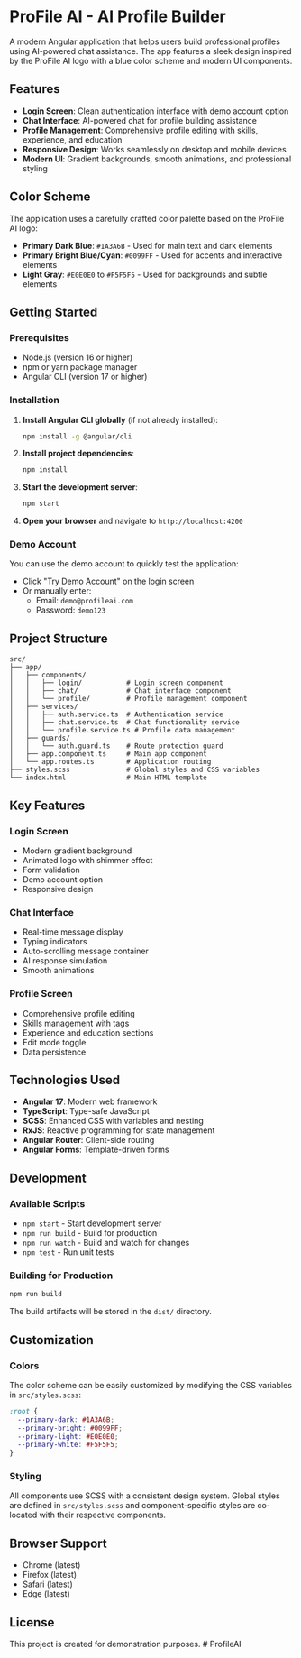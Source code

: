 # ProFile AI - AI Profile Builder

A modern Angular application that helps users build professional profiles using AI-powered chat assistance. The app features a sleek design inspired by the ProFile AI logo with a blue color scheme and modern UI components.

## Features

- **Login Screen**: Clean authentication interface with demo account option
- **Chat Interface**: AI-powered chat for profile building assistance
- **Profile Management**: Comprehensive profile editing with skills, experience, and education
- **Responsive Design**: Works seamlessly on desktop and mobile devices
- **Modern UI**: Gradient backgrounds, smooth animations, and professional styling

## Color Scheme

The application uses a carefully crafted color palette based on the ProFile AI logo:

- **Primary Dark Blue**: `#1A3A6B` - Used for main text and dark elements
- **Primary Bright Blue/Cyan**: `#0099FF` - Used for accents and interactive elements
- **Light Gray**: `#E0E0E0` to `#F5F5F5` - Used for backgrounds and subtle elements

## Getting Started

### Prerequisites

- Node.js (version 16 or higher)
- npm or yarn package manager
- Angular CLI (version 17 or higher)

### Installation

1. **Install Angular CLI globally** (if not already installed):
   ```bash
   npm install -g @angular/cli
   ```

2. **Install project dependencies**:
   ```bash
   npm install
   ```

3. **Start the development server**:
   ```bash
   npm start
   ```

4. **Open your browser** and navigate to `http://localhost:4200`

### Demo Account

You can use the demo account to quickly test the application:
- Click "Try Demo Account" on the login screen
- Or manually enter:
  - Email: `demo@profileai.com`
  - Password: `demo123`

## Project Structure

```
src/
├── app/
│   ├── components/
│   │   ├── login/           # Login screen component
│   │   ├── chat/            # Chat interface component
│   │   └── profile/         # Profile management component
│   ├── services/
│   │   ├── auth.service.ts  # Authentication service
│   │   ├── chat.service.ts  # Chat functionality service
│   │   └── profile.service.ts # Profile data management
│   ├── guards/
│   │   └── auth.guard.ts    # Route protection guard
│   ├── app.component.ts     # Main app component
│   └── app.routes.ts        # Application routing
├── styles.scss              # Global styles and CSS variables
└── index.html               # Main HTML template
```

## Key Features

### Login Screen
- Modern gradient background
- Animated logo with shimmer effect
- Form validation
- Demo account option
- Responsive design

### Chat Interface
- Real-time message display
- Typing indicators
- Auto-scrolling message container
- AI response simulation
- Smooth animations

### Profile Screen
- Comprehensive profile editing
- Skills management with tags
- Experience and education sections
- Edit mode toggle
- Data persistence

## Technologies Used

- **Angular 17**: Modern web framework
- **TypeScript**: Type-safe JavaScript
- **SCSS**: Enhanced CSS with variables and nesting
- **RxJS**: Reactive programming for state management
- **Angular Router**: Client-side routing
- **Angular Forms**: Template-driven forms

## Development

### Available Scripts

- `npm start` - Start development server
- `npm run build` - Build for production
- `npm run watch` - Build and watch for changes
- `npm test` - Run unit tests

### Building for Production

```bash
npm run build
```

The build artifacts will be stored in the `dist/` directory.

## Customization

### Colors
The color scheme can be easily customized by modifying the CSS variables in `src/styles.scss`:

```scss
:root {
  --primary-dark: #1A3A6B;
  --primary-bright: #0099FF;
  --primary-light: #E0E0E0;
  --primary-white: #F5F5F5;
}
```

### Styling
All components use SCSS with a consistent design system. Global styles are defined in `src/styles.scss` and component-specific styles are co-located with their respective components.

## Browser Support

- Chrome (latest)
- Firefox (latest)
- Safari (latest)
- Edge (latest)

## License

This project is created for demonstration purposes.
#   P r o f i l e A I  
 